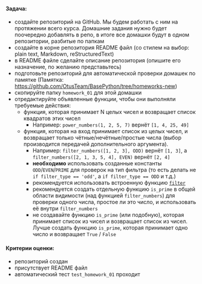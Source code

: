 
#### Задача:
- создайте репозиторий на GitHub. Мы будем работать с ним на протяжении всего курса. 
  Домашние задания нужно будет поочередно добавлять в репо, 
  в итоге все домашки будут в одном репозитории, разбитые по папкам
- создайте в корне репозитория README файл 
  (со стилем на выбор: plain text, Markdown, reStructuredText)
- в README файле сделайте описание репозитория 
  (опишите его назначение, по желанию представьтесь)
- подготовьте репозиторий для автоматической проверки домашек по памятке 
  (Памятка: https://github.com/OtusTeam/BasePython/tree/homeworks-new)
- скопируйте папку `homework_01` для этой домашки
- отредактируйте объявленные функции, чтобы они выполняли требуемые действия:
  - функция, которая принимает N целых чисел и возвращает список квадратов этих чисел
    - Например: `power_numbers(1, 2, 5, 7)` вернёт `[1, 4, 25, 49]`
  - функция, которая на вход принимает список из целых чисел, и возвращает только чётные/нечётные/простые числа (выбор производится передачей дополнительного аргумента).
    - Например: `filter_numbers([1, 2, 3], ODD)` вернёт `[1, 3]`, а `filter_numbers([2, 1, 3, 5, 4], EVEN)` вернёт `[2, 4]`
    - **необходимо** использовать созданные константы `ODD`/`EVEN`/`PRIME` для проверок на тип фильтра
      (то есть делать не `if filter_type == 'odd'`, а `if filter_type == ODD` и т.д.)
    - рекомендуется использовать встроенную функцию [`filter`](https://docs.python.org/3/library/functions.html#filter)
    - рекомендуется создать отдельную функцию `is_prime` в общей области видимости 
      (над функцией `filter_numbers`) для проверки одного числа, простое ли это число, 
      и использовать её внутри `filter_numbers`
    - не создавайте функцию `is_prime` (или подобную), которая принимает список из чисел и возвращает список из чисел. 
      Лучше создать функцию `is_prime`, которая принимает одно число и возвращает `True` / `False`
#### Критерии оценки:
- репозиторий создан
- присутствует README файл
- автоматический тест `test_homework_01` проходит

